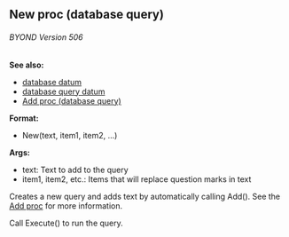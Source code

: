 ## New proc (database query) 
###### BYOND Version 506
**See also:**
+   [database datum](/ref/database.md) 
+   [database query datum](/ref/database/query.md) 
+   [Add proc (database query)](/ref/database/query/proc/Add.md) 
<!-- -->
**Format:**
+   New(text, item1, item2, \...)
<!-- -->
**Args:**
+   text: Text to add to the query
+   item1, item2, etc.: Items that will replace question marks in text


Creates a new query and adds text by automatically calling
Add(). See the [Add proc](/ref/database/query/proc/Add.md) for more
information. 

Call Execute() to run the query.